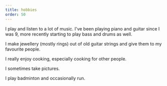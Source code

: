 ```yaml
---
title: hobbies
order: 50
---
```


I play and listen to a lot of music. I've been playing piano and guitar since I was 9, more recently starting to play bass and drums as well.

I make jewellery (mostly rings) out of old guitar strings and give them to my favourite people.

I really enjoy cooking, especially cooking for other people.

I sometimes take pictures.

I play badminton and occasionally run.